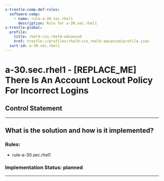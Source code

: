 ```yaml
---
x-trestle-comp-def-rules:
  software-comp:
    - name: rule-a-30.sec.rhel1
      description: Rule for a-30.sec.rhel1
x-trestle-global:
  profile:
    title: rhel9-ccn_rhel9-advanced
    href: trestle://profiles/rhel9-ccn_rhel9-advanced/profile.json
  sort-id: a-30.sec.rhel1
---
```


# a-30.sec.rhel1 - \[REPLACE_ME\] There Is An Account Lockout Policy For Incorrect Logins

## Control Statement

______________________________________________________________________

## What is the solution and how is it implemented?

<!-- For implementation status enter one of: implemented, partial, planned, alternative, not-applicable -->

<!-- Note that the list of rules under ### Rules: is read-only and changes will not be captured after assembly to JSON -->

<!-- Add control implementation description here for control: a-30.sec.rhel1 -->

### Rules:

  - rule-a-30.sec.rhel1

### Implementation Status: planned

______________________________________________________________________
